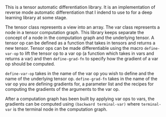 This is a tensor automatic differentiation library. It is an implementation of reverse mode automatic differentiation that I indend to use to for a deep learning library at some stage.

The tensor class represents a view into an array. The var class represents a node in a tensor computation graph. This library keeps separate the concept of a node in the computation graph and the underlying tensor. A tensor op can be defined as a function that takes in tensors and returns a new tensor. Tensor ops can be made differentiable using the macro `define-var-op` to lift the tensor op to a var op (a function which takes in vars and returns a var) and then `define-grad-fn` to specify how the gradient of a var op should be computed.

`define-var-op` takes in the name of the var op you wish to define and the name of the underlying tensor op. `define-grad-fn` takes in the name of the var op you are defining gradients for, a parameter list and the recipes for computing the gradients of the arguments to the var op.

After a computation graph has been built by applying var ops to vars, the gradients can be computed using `(backward terminal-var)` where `terminal-var` is the terminal node in the computation graph.